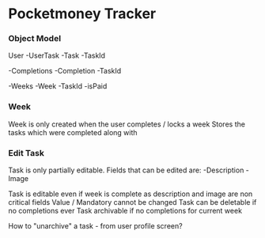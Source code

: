 #  Pocketmoney Tracker

### Object Model

User
-UserTask
    -Task
        -TaskId

-Completions
    -Completion
        -TaskId

-Weeks
    -Week
        -TaskId
        -isPaid


### Week
Week is only created when the user completes / locks a week
Stores the tasks which were  completed along with 


### Edit Task
Task is only partially editable. Fields that can be edited are:
-Description
-Image

Task is editable even if week is complete as description and image are non critical fields
Value / Mandatory cannot be changed
Task can be deletable if no completions ever
Task archivable if no completions for current week

How to "unarchive" a task  - from user profile screen?




